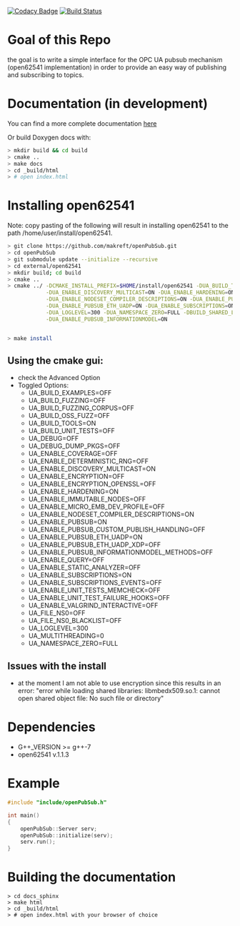 [![Codacy Badge](https://api.codacy.com/project/badge/Grade/00517f54bfcc42938d11df09cd700ebd)](https://app.codacy.com/gh/makreft/openPubSub?utm_source=github.com&utm_medium=referral&utm_content=makreft/openPubSub&utm_campaign=Badge_Grade)
[![Build Status](https://travis-ci.com/makreft/openPubSub.svg?branch=main)](https://travis-ci.com/makreft/openPubSub)

# Goal of this Repo
the goal is to write a simple interface for the OPC UA pubsub mechanism (open62541 implementation)
in order to provide an easy way of publishing and subscribing to topics.

# Documentation (in development)

You can find a more complete documentation [here](https://makreft.github.io/openPubSub/)

Or build Doxygen docs with:
```bash
> mkdir build && cd build
> cmake ..
> make docs
> cd _build/html
> # open index.html
```


# Installing open62541
Note: copy pasting of the following will result in installing open62541 to the
path /home/user/install/open62541.
```bash
> git clone https://github.com/makreft/openPubSub.git
> cd openPubSub
> git submodule update --initialize --recursive
> cd external/open62541
> mkdir build; cd build
> cmake ..
> cmake ../ -DCMAKE_INSTALL_PREFIX=$HOME/install/open62541 -DUA_BUILD_TOOLS=ON \
            -DUA_ENABLE_DISCOVERY_MULTICAST=ON -DUA_ENABLE_HARDENING=ON \
            -DUA_ENABLE_NODESET_COMPILER_DESCRIPTIONS=ON -DUA_ENABLE_PUBSUB=ON \
            -DUA_ENABLE_PUBSUB_ETH_UADP=ON -DUA_ENABLE_SUBSCRIPTIONS=ON \
            -DUA_LOGLEVEL=300 -DUA_NAMESPACE_ZERO=FULL -DBUILD_SHARED_LIBS=TRUE \
            -DUA_ENABLE_PUBSUB_INFORMATIONMODEL=ON


> make install
```

## Using the cmake gui:
* check the Advanced Option
* Toggled Options:
  * UA_BUILD_EXAMPLES=OFF
  * UA_BUILD_FUZZING=OFF
  * UA_BUILD_FUZZING_CORPUS=OFF
  * UA_BUILD_OSS_FUZZ=OFF
  * UA_BUILD_TOOLS=ON
  * UA_BUILD_UNIT_TESTS=OFF
  * UA_DEBUG=OFF
  * UA_DEBUG_DUMP_PKGS=OFF
  * UA_ENABLE_COVERAGE=OFF
  * UA_ENABLE_DETERMINISTIC_RNG=OFF
  * UA_ENABLE_DISCOVERY_MULTICAST=ON
  * UA_ENABLE_ENCRYPTION=OFF
  * UA_ENABLE_ENCRYPTION_OPENSSL=OFF
  * UA_ENABLE_HARDENING=ON
  * UA_ENABLE_IMMUTABLE_NODES=OFF
  * UA_ENABLE_MICRO_EMB_DEV_PROFILE=OFF
  * UA_ENABLE_NODESET_COMPILER_DESCRIPTIONS=ON
  * UA_ENABLE_PUBSUB=ON
  * UA_ENABLE_PUBSUB_CUSTOM_PUBLISH_HANDLING=OFF
  * UA_ENABLE_PUBSUB_ETH_UADP=ON
  * UA_ENABLE_PUBSUB_ETH_UADP_XDP=OFF
  * UA_ENABLE_PUBSUB_INFORMATIONMODEL_METHODS=OFF
  * UA_ENABLE_QUERY=OFF
  * UA_ENABLE_STATIC_ANALYZER=OFF
  * UA_ENABLE_SUBSCRIPTIONS=ON
  * UA_ENABLE_SUBSCRIPTIONS_EVENTS=OFF
  * UA_ENABLE_UNIT_TESTS_MEMCHECK=OFF
  * UA_ENABLE_UNIT_TEST_FAILURE_HOOKS=OFF
  * UA_ENABLE_VALGRIND_INTERACTIVE=OFF
  * UA_FILE_NS0=OFF
  * UA_FILE_NS0_BLACKLIST=OFF
  * UA_LOGLEVEL=300
  * UA_MULTITHREADING=0
  * UA_NAMESPACE_ZERO=FULL

## Issues with the install
* at the moment I am not able to use encryption since this results in an
error: "error while loading shared libraries: libmbedx509.so.1: cannot open
  shared object file: No such file or directory"
 
# Dependencies
* G++_VERSION >= g++-7
* open62541 v.1.1.3

# Example
```cpp
#include "include/openPubSub.h"

int main()
{
    openPubSub::Server serv;
    openPubSub::initialize(serv);
    serv.run();
}
```


# Building the documentation
```console
> cd docs_sphinx
> make html
> cd _build/html
> # open index.html with your browser of choice
```
